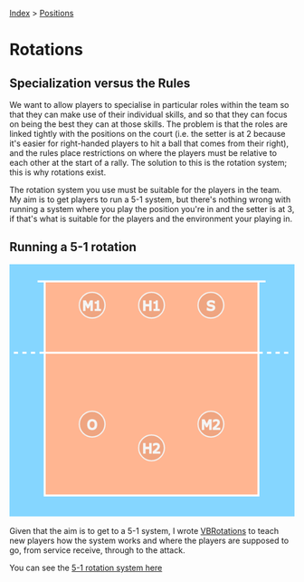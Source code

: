 [Index](../README.md) > [Positions](./Positions.md)

# Rotations

## Specialization versus the Rules

We want to allow players to specialise in particular roles within the team so that they can make use of their individual skills, and so that they can focus on being the best
they can at those skills.  The problem is that the roles are linked tightly with the positions on the court (i.e. the setter is at 2 because it's easier for right-handed players
to hit a ball that comes from their right), and the rules place restrictions on where the players must be relative to each other at the start of a rally.  The solution to this is
the rotation system; this is why rotations exist.

The rotation system you use must be suitable for the players in the team.  My aim is to get players to run a 5-1 system, but there's nothing wrong with running a system where
you play the position you're in  and the setter is at 3, if that's what is suitable for the players and the environment your playing in.

## Running a 5-1 rotation

[![Typical 5-1 rotation layout](../images/VBRotations.png)](https://monkeysppp.github.io/VBRotations/examples/5-1-rotation-system.html)

Given that the aim is to get to a 5-1 system, I wrote [VBRotations](https://github.com/monkeysppp/VBRotations) to teach new players how the system works and where the players are
supposed to go, from service receive, through to the attack.

You can see the [5-1 rotation system here](https://monkeysppp.github.io/VBRotations/examples/5-1-rotation-system.html)
